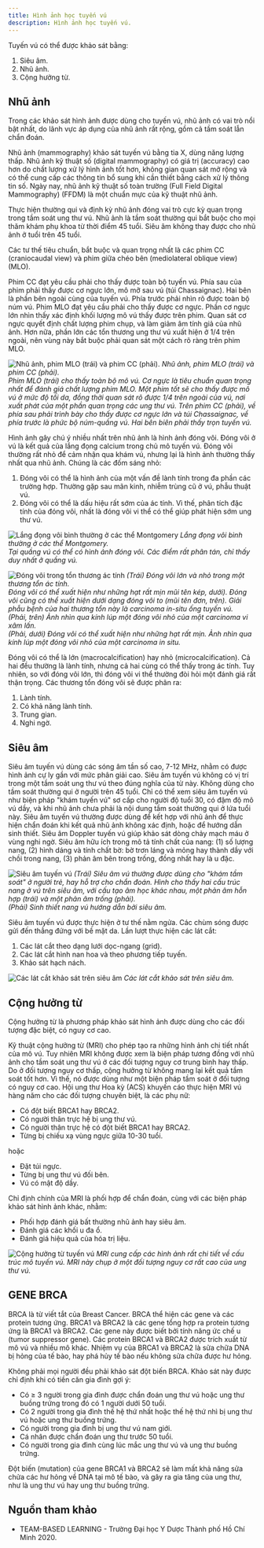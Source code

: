```yaml
---
title: Hình ảnh học tuyến vú
description: Hình ảnh học tuyến vú.
---
```


Tuyến vú có thể được khảo sát bằng:

1. Siêu âm.
2. Nhũ ảnh.
3. Cộng hưởng từ.

## Nhũ ảnh

Trong các khảo sát hình ảnh được dùng cho tuyến vú, nhũ ảnh có vai trò nổi bật nhất, do lãnh vực áp dụng của nhũ ảnh rất rộng, gồm cả tầm soát lẫn chẩn đoán.

Nhũ ảnh (mammography) khảo sát tuyến vú bằng tia X, dùng năng lượng thấp. Nhũ ảnh kỹ thuật số (digital mammography) có giá trị (accuracy) cao hơn do chất lượng xử lý hình ảnh tốt hơn, không gian quan sát mở rộng và có thể cung cấp các thông tin bổ sung khi cần thiết bằng cách xử lý thông tin số. Ngày nay, nhũ ảnh kỹ thuật số toàn trường (Full Field Digital Mammography) (FFDM) là một chuẩn mực của kỹ thuật nhũ ảnh.

Thực hiện thường qui và định kỳ nhũ ảnh đóng vai trò cực kỳ quan trọng trong tầm soát ung thư vú. Nhũ ảnh là tầm soát thường qui bắt buộc cho mọi thăm khám phụ khoa từ thời điểm 45 tuổi. Siêu âm không thay được cho nhũ ảnh ở tuổi trên 45 tuổi.

Các tư thế tiêu chuẩn, bắt buộc và quan trọng nhất là các phim CC (craniocaudal view) và phim giữa chéo bên (mediolateral oblique view) (MLO).

Phim CC đạt yêu cầu phải cho thấy được toàn bộ tuyến vú. Phía sau của phim phải thấy được cơ ngực lớn, mô mỡ sau vú (túi Chassaignac). Hai bên là phần bên ngoài cùng của tuyến vú. Phía trước phải nhìn rõ được toàn bộ núm vú. Phim MLO đạt yêu cầu phải cho thấy được cơ ngực. Phần cơ ngực lớn nhìn thấy xác định khối lượng mô vú thấy được trên phim. Quan sát cơ ngực quyết định chất lượng phim chụp, và làm giảm âm tính giả của nhũ ảnh. Hơn nữa, phần lớn các tổn thương ung thư vú xuất hiện ở 1/4 trên ngoài, nên vùng này bắt buộc phải quan sát một cách rõ ràng trên phim MLO.

![Nhũ ảnh, phim MLO (trái) và phim CC (phải).](../../../assets/phu-khoa/hinh-anh-hoc-tuyen-vu/nhu-anh.png)
_Nhũ ảnh, phim MLO (trái) và phim CC (phải).<br>Phim MLO (trái) cho thấy toàn bộ mô vú. Cơ ngực là tiêu chuẩn quan trọng nhất để đánh giá chất lượng phim MLO. Một phim tốt sẽ cho thấy được mô vú ở mức độ tối da, đồng thời quan sát rõ được 1/4 trên ngoài của vú, nơi xuất phát của một phần quan trọng các ung thư vú. Trên phim CC (phải), về phía sau phải trình bày cho thấy được cơ ngực lớn và túi Chassaignac, về phía trước là phức bộ núm-quầng vú. Hai bên biên phải thấy trọn tuyến vú._

Hình ảnh gây chú ý nhiều nhất trên nhũ ảnh là hình ảnh đóng vôi. Đóng vôi ở vú là kết quả của lắng đọng calcium trong chủ mô tuyến vú. Đóng vôi thường rất nhỏ để cảm nhận qua khám vú, nhưng lại là hình ảnh thường thấy nhất qua nhũ ảnh. Chúng là các đốm sáng nhỏ:

1. Đóng vôi có thể là hình ảnh của một vấn đề lành tính trong đa phần các trường hợp. Thường gặp sau mãn kinh, nhiễm trùng cũ ở vú, phẫu thuật vú.
2. Đóng vôi có thể là dấu hiệu rất sớm của ác tính. Vì thế, phân tích đặc tính của đóng vôi, nhất là đóng vôi vi thể có thể giúp phát hiện sớm ung thư vú.

![Lắng đọng vôi bình thường ở các thể Montgomery](../../../assets/phu-khoa/hinh-anh-hoc-tuyen-vu/lang-dong-voi-binh-thuong-o-cac-the-montgomery.png)
_Lắng đọng vôi bình thường ở các thể Montgomery.<br> Tại quầng vú có thể có hình ảnh đóng vôi. Các điểm rất phân tán, chỉ thấy duy nhất ở quầng vú._

![Đóng vôi trong tổn thương ác tính](../../../assets/phu-khoa/hinh-anh-hoc-tuyen-vu/dong-voi-lon-va-nho-trong-ton-thuong-ac-tinh.png)
_(Trái) Đóng vôi lớn và nhỏ trong một thương tổn ác tính.<br>Đóng vôi có thể xuất hiện như những hạt rất mịn mũi tên kép, dưới). Đóng vôi cũng có thể xuất hiện dưới dạng đóng vôi to (mũi tên đơn, trên). Giải phẫu bệnh của hai thương tổn này là carcinoma in-situ ống tuyến vú.<br>(Phải, trên) Ảnh nhìn qua kính lúp một đóng vôi nhỏ của một carcinoma vi xâm lấn.<br>(Phải, dưới) Đóng vôi có thể xuất hiện như những hạt rất mịn. Ảnh nhìn qua kính lúp một đóng vôi nhỏ của một carcinoma in situ._

Đóng vôi có thể là lớn (macrocalcification) hay nhỏ (microcalcification). Cả hai đều thường là lành tính, nhưng cả hai cùng có thể thấy trong ác tính. Tuy nhiên, so với đóng vôi lớn, thì đóng vôi vi thể thường đòi hỏi một đánh giá rất thận trọng. Các thương tổn đóng vôi sẽ được phân ra:

1. Lành tính.
2. Có khả năng lành tính.
3. Trung gian.
4. Nghi ngờ.

## Siêu âm

Siêu âm tuyến vú dùng các sóng âm tần số cao, 7-12 MHz, nhằm có được hình ảnh cự ly gần với mức phân giải cao. Siêu âm tuyến vú không có vị trí trong một tầm soát ung thư vú theo đúng nghĩa của từ này. Không dùng cho tầm soát thường qui ở người trên 45 tuổi. Chỉ có thể xem siêu âm tuyến vú như biện pháp "khám tuyến vú" sơ cấp cho người độ tuổi 30, có đậm độ mô vú dầy, và khi nhũ ảnh chưa phải là nội dung tầm soát thường qui ở lứa tuổi này. Siêu âm tuyến vú thường được dùng để kết hợp với nhũ ảnh để thực hiện chẩn đoán khi kết quả nhũ ảnh không xác định, hoặc để hướng dẫn sinh thiết. Siêu âm Doppler tuyến vú giúp khảo sát dòng chảy mạch máu ở vùng nghi ngờ. Siêu âm hữu ích trong mô tả tính chất của nang: (1) số
lượng nang, (2) hình dáng và tính chất bờ: bờ trơn láng và mỏng hay thành dầy với chồi trong nang, (3) phản âm bên trong trống, đồng nhất hay là u đặc.

![Siêu âm tuyến vú](../../../assets/phu-khoa/hinh-anh-hoc-tuyen-vu/sieu-am-vu.png)
_(Trái) Siêu âm vú thường được dùng cho "khám tầm soát" ở người trẻ, hay hỗ trợ cho chẩn đoán. Hình cho thấy hai cấu trúc nang ở vú trên siêu âm, với cấu tạo âm học khác nhau, một phản âm hỗn hợp (trái) và một phản âm trống (phải).<br>(Phải) Sinh thiết nang vú hướng dẫn bởi siêu âm._

Siêu âm tuyến vú được thực hiện ở tư thế nằm ngửa. Các chùm sóng được gửi đến thẳng đứng với bề mặt da. Lần lượt thực hiện các lát cắt:

1. Các lát cắt theo dạng lưới dọc-ngang (grid).
2. Các lát cắt hình nan hoa và theo phương tiếp tuyến.
3. Khảo sát hạch nách.

![Các lát cắt khảo sát trên siêu âm](../../../assets/phu-khoa/hinh-anh-hoc-tuyen-vu/cac-lat-cat-khao-sat-tren-sieu-am.png)
_Các lát cắt khảo sát trên siêu âm._

## Cộng hưởng từ

Cộng hưởng từ là phương pháp khảo sát hình ảnh được dùng cho các đối tượng đặc biệt, có nguy cơ cao.

Kỹ thuật cộng hưởng từ (MRI) cho phép tạo ra những hình ảnh chi tiết nhất của mô vú. Tuy nhiên MRI không được xem là biện pháp tương đồng với nhũ ảnh cho tầm soát ung thư vú ở các đối tượng nguy cơ trung bình hay thấp. Do ở đối tượng nguy cơ thấp, cộng hưởng từ không mang lại kết quả tầm soát tốt hơn. Vì thế, nó được dùng như một biện pháp tầm soát ở đối tượng có nguy cơ cao. Hội ung thư Hoa kỳ (ACS) khuyến cáo thực hiện MRI vú hàng năm cho các đối tượng chuyên biệt, là các phụ nữ:

- Có đột biết BRCA1 hay BRCA2.
- Có người thân trực hệ bị ung thư vú.
- Có người thân trực hệ có đột biết BRCA1 hay BRCA2.
- Từng bị chiếu xạ vùng ngực giữa 10-30 tuổi.

hoặc

- Đặt túi ngực.
- Từng bị ung thư vú đối bên.
- Vú có mật độ dầy.

Chỉ định chính của MRI là phối hợp để chẩn đoán, cùng với các biện pháp khảo sát hình ảnh khác, nhằm:

- Phối hợp đánh giá bất thường nhũ ảnh hay siêu âm.
- Đánh giá các khối u đa ổ.
- Đánh giá hiệu quả của hóa trị liệu.

![Cộng hưởng từ tuyến vú](../../../assets/phu-khoa/hinh-anh-hoc-tuyen-vu/cong-huong-tu-tuyen-vu.png)
_MRI cung cấp các hình ảnh rất chi tiết về cấu trúc mô tuyến vú. MRI này chụp ở một đối tượng nguy cơ rất cao của ung thư vú._

## GENE BRCA

BRCA là từ viết tắt của Breast Cancer. BRCA thể hiện các gene và các protein tương ứng. BRCA1 và BRCA2 là các gene tổng hợp ra protein tương ứng là BRCA1 và BRCA2. Các gene này được biết bởi tính năng ức chế u (tumor suppressor gene). Các protein BRCA1 và BRCA2 được trích xuất từ mô vú và nhiều mô khác. Nhiệm vụ của BRCA1 và BRCA2 là sửa chữa DNA bị hỏng của tế bào, hay phá hủy tế bào nếu không sửa chữa được hư hỏng.

Không phải mọi người đều phải khảo sát đột biến BRCA. Khảo sát này được chỉ định khi có tiền căn gia đình gợi ý:

- Có &ge; 3 người trong gia đình được chẩn đoán ung thư vú hoặc ung thư buồng trứng trong đó có 1 người dưới 50 tuổi.
- Có 2 người trong gia đình thế hệ thứ nhất hoặc thế hệ thứ nhì bị ung thư vú hoặc ung thư buồng trứng.
- Có người trong gia đình bị ung thư vú nam giới.
- Cá nhân được chẩn đoán ung thư trước 50 tuổi.
- Có người trong gia đình cùng lúc mắc ung thư vú và ung thư buồng trứng.

Đột biến (mutation) của gene BRCA1 và BRCA2 sẽ làm mất khả năng sửa chửa các hư hỏng về DNA tại mô tế bào, và gây ra gia tăng của ung thư, như là ung thư vú hay ung thư buồng trứng.

## Nguồn tham khảo

- TEAM-BASED LEARNING - Trường Đại học Y Dược Thành phố Hồ Chí Minh 2020.
